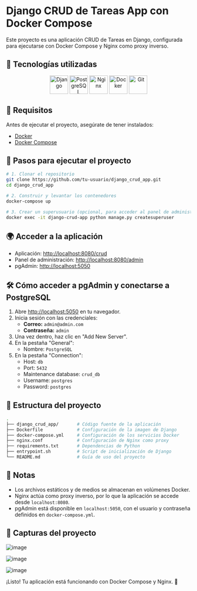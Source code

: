 # Django CRUD de Tareas App con Docker Compose

Este proyecto es una aplicación CRUD de Tareas en Django, configurada para ejecutarse con Docker Compose y Nginx como proxy inverso.

## 🚀 Tecnologías utilizadas

<p align="center">
  <img src="https://rathank.com/wp-content/uploads/2022/09/django.png" alt="Django" width="50" height="50"/>
  <img src="https://cdn.jsdelivr.net/gh/devicons/devicon/icons/postgresql/postgresql-original.svg" alt="PostgreSQL" width="50" height="50"/>
  <img src="https://cdn.jsdelivr.net/gh/devicons/devicon/icons/nginx/nginx-original.svg" alt="Nginx" width="50" height="50"/>
  <img src="https://cdn.jsdelivr.net/gh/devicons/devicon/icons/docker/docker-original.svg" alt="Docker" width="50" height="50"/>
  <img src="https://cdn.jsdelivr.net/gh/devicons/devicon/icons/git/git-original.svg" alt="Git" width="50" height="50"/>
</p>

## 📌 Requisitos

Antes de ejecutar el proyecto, asegúrate de tener instalados:
- [Docker](https://www.docker.com/get-started)
- [Docker Compose](https://docs.docker.com/compose/install/)

## 🚀 Pasos para ejecutar el proyecto

```bash
# 1. Clonar el repositorio
git clone https://github.com/tu-usuario/django_crud_app.git
cd django_crud_app

# 2. Construir y levantar los contenedores
docker-compose up

# 3. Crear un superusuario (opcional, para acceder al panel de administración)
docker exec -it django-crud-app python manage.py createsuperuser
```

## 🌍 Acceder a la aplicación

- Aplicación: [http://localhost:8080/crud](http://localhost:8080/crud)
- Panel de administración: [http://localhost:8080/admin](http://localhost:8080/admin)
- pgAdmin: [http://localhost:5050](http://localhost:5050)

## 🛠 Cómo acceder a pgAdmin y conectarse a PostgreSQL

1. Abre [http://localhost:5050](http://localhost:5050) en tu navegador.
2. Inicia sesión con las credenciales:
   - **Correo:** `admin@admin.com`
   - **Contraseña:** `admin`
3. Una vez dentro, haz clic en "Add New Server".
4. En la pestaña "General":
   - Nombre: `PostgreSQL`
5. En la pestaña "Connection":
   - Host: `db`
   - Port: `5432`
   - Maintenance database: `crud_db`
   - Username: `postgres`
   - Password: `postgres`

## 📂 Estructura del proyecto

```bash
.
├── django_crud_app/       # Código fuente de la aplicación
├── Dockerfile             # Configuración de la imagen de Django
├── docker-compose.yml     # Configuración de los servicios Docker
├── nginx.conf             # Configuración de Nginx como proxy
├── requirements.txt       # Dependencias de Python
├── entrypoint.sh          # Script de inicialización de Django
└── README.md              # Guía de uso del proyecto
```

## 📌 Notas

- Los archivos estáticos y de medios se almacenan en volúmenes Docker.
- Nginx actúa como proxy inverso, por lo que la aplicación se accede desde `localhost:8080`.
- pgAdmin está disponible en `localhost:5050`, con el usuario y contraseña definidos en `docker-compose.yml`.

## 📸 Capturas del proyecto

![image](https://github.com/user-attachments/assets/97fd940b-5a12-4565-ba98-029e16129970)

![image](https://github.com/user-attachments/assets/cc06b04c-fff0-446a-a008-857b01bc2dbd)

![image](https://github.com/user-attachments/assets/4e41e956-7230-4741-8ac6-2c4aede56b09)

¡Listo! Tu aplicación está funcionando con Docker Compose y Nginx. 🚀

